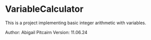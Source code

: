 # VariableCalculator
This is a project implementing basic integer arithmetic with variables. 

Author: Abigail Pitcairn
Version: 11.06.24
